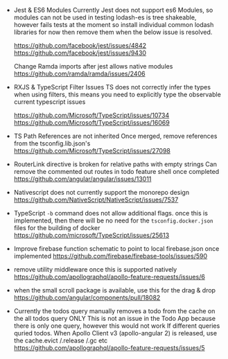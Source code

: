 - Jest & ES6 Modules
  Currently Jest does not support es6 Modules, so modules can not be used in testing
  lodash-es is tree shakeable, however fails tests at the moment so install individual common lodash libraries for now then remove them when
  the below issue is resolved.

  https://github.com/facebook/jest/issues/4842
  https://github.com/facebook/jest/issues/9430

  Change Ramda imports after jest allows native modules
  https://github.com/ramda/ramda/issues/2406

- RXJS & TypeScript Filter Issues
  TS does not correctly infer the types when using filters, this means you need to explicitly type the observable current typescript issues

  https://github.com/Microsoft/TypeScript/issues/10734
  https://github.com/Microsoft/TypeScript/issues/16069

- TS Path References are not inherited
  Once merged, remove references from the tsconfig.lib.json's
  https://github.com/Microsoft/TypeScript/issues/27098

- RouterLink directive is broken for relative paths with empty strings
  Can remove the commented out routes in todo feature shell once completed
  https://github.com/angular/angular/issues/13011

- Nativescript does not currently support the monorepo design
  https://github.com/NativeScript/NativeScript/issues/7537

* TypeScript `-b` command does not allow additional flags.
  once this is implemented, then there will be no need for the `tsconfig.docker.json` files for the building of docker
  https://github.com/microsoft/TypeScript/issues/25613

* Improve firebase function schematic to point to local firebase.json once implemented
  https://github.com/firebase/firebase-tools/issues/590

* remove utility middleware once this is supported natively
  https://github.com/apollographql/apollo-feature-requests/issues/6

* when the small scroll package is available, use this for the drag & drop
  https://github.com/angular/components/pull/18082

* Currently the todos query manually removes a todo from the cache on the all todos query ONLY
  This is not an issue in the Todo App because there is only one query, however this would not work
  If different queries quried todos.
  When Apollo Client v3 (apollo-angular 2) is released, use the cache.evict /.release /.gc etc
  https://github.com/apollographql/apollo-feature-requests/issues/5
